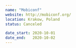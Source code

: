```yaml
---
name: "Mobiconf"
website: http://mobiconf.org/
location: Krakow, Poland
status: Canceled

date_start: 2020-10-01
date_end:   2020-10-02
---
```

